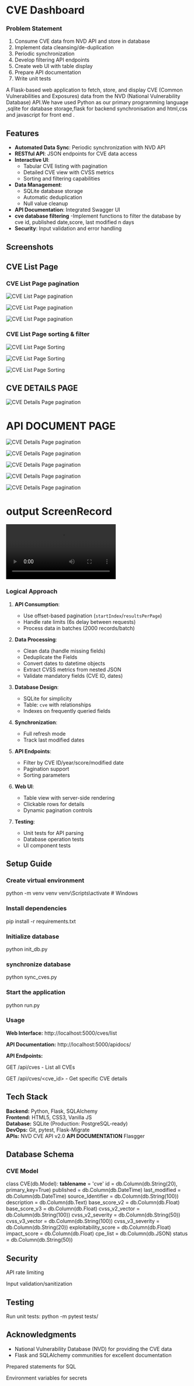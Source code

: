 # CVE Dashboard

### Problem Statement
1. Consume CVE data from NVD API and store in database
2. Implement data cleansing/de-duplication
3. Periodic synchronization
4. Develop filtering API endpoints
5. Create web UI with table display
6. Prepare API documentation
7. Write unit tests

A Flask-based web application to fetch, store, and display CVE (Common Vulnerabilities and Exposures) data from the NVD (National Vulnerability Database) API.We have used Python as our primary programming language ,sqlite for database storage,flask for backend synchronisation and html,css and javascript for front end .


## Features
- **Automated Data Sync**: Periodic synchronization with NVD API
- **RESTful API**: JSON endpoints for CVE data access
- **Interactive UI**: 
  - Tabular CVE listing with pagination
  - Detailed CVE view with CVSS metrics
  - Sorting and filtering capabilities
- **Data Management**:
  - SQLite database storage
  - Automatic deduplication
  - Null value cleanup
- **API Documentation**: Integrated Swagger UI
- **cve database filtering**
  -Implement functions to filter the database by cve id, published date,score, last modified n days
- **Security**: Input validation and error handling






## Screenshots

## CVE List Page

### CVE List Page pagination
![CVE List Page pagination](outputs2/index_page2.png)

![CVE List Page pagination](outputs2/index_page.png)

![CVE List Page pagination](outputs2/Index_page3.png)
### CVE List Page sorting & filter 

![CVE List Page Sorting](outputs2/sortby_filter.png)

![CVE List Page Sorting](outputs2/yearfilter.png)

![CVE List Page Sorting](outputs2/cveidfilter.png)



## CVE DETAILS PAGE
![CVE Details Page pagination](outputs2/cve_details.png)



# API DOCUMENT PAGE
![CVE Details Page pagination](outputs2/apidoc.png)

![CVE Details Page pagination](outputs2/cvelistapi.png)

![CVE Details Page pagination](outputs2/cvelistapi2.png)

![CVE Details Page pagination](outputs2/cvedetailapi.png)

![CVE Details Page pagination](outputs2/cvedetailapi.png)

# output ScreenRecord

![CVE Details Page pagination](outputs2/Recordings.mp4)





### Logical Approach
1. **API Consumption**: 
   - Use offset-based pagination (`startIndex`/`resultsPerPage`)
   - Handle rate limits (6s delay between requests)
   - Process data in batches (2000 records/batch)

2. **Data Processing**:
   - Clean data (handle missing fields)
   - Deduplicate the Fields
   - Convert dates to datetime objects
   - Extract CVSS metrics from nested JSON
   - Validate mandatory fields (CVE ID, dates)

3. **Database Design**:
   - SQLite for simplicity
   - Table: `cve` with relationships
   - Indexes on frequently queried fields

4. **Synchronization**:
   - Full refresh mode
   - Track last modified dates
  

5. **API Endpoints**:
   - Filter by CVE ID/year/score/modified date
   - Pagination support
   - Sorting parameters

6. **Web UI**:
   - Table view with server-side rendering
   - Clickable rows for details
   - Dynamic pagination controls

7. **Testing**:
   - Unit tests for API parsing
   - Database operation tests
   - UI component tests
## Setup Guide
### Create virtual environment
python -m venv venv
venv\Scripts\activate     # Windows

### Install dependencies 
pip install -r requirements.txt

### Initialize database 
python init_db.py
### synchronize database
python sync_cves.py

### Start the application 
python run.py

### Usage
**Web Interface:** http://localhost:5000/cves/list

**API Documentation:** http://localhost:5000/apidocs/

**API Endpoints:**

GET /api/cves - List all CVEs

GET /api/cves/<cve_id> - Get specific CVE details

## Tech Stack
**Backend:** Python, Flask, SQLAlchemy  
**Frontend:** HTML5, CSS3, Vanilla JS  
**Database:** SQLite (Production: PostgreSQL-ready)  
**DevOps:** Git, pytest, Flask-Migrate  
**APIs:** NVD CVE API v2.0
**API DOCUMENTATION** Flasgger
## Database Schema

### CVE Model
class CVE(db.Model):
    __tablename__ = 'cve'
    id = db.Column(db.String(20), primary_key=True)
    published = db.Column(db.DateTime)
    last_modified = db.Column(db.DateTime)
    source_Identifier = db.Column(db.String(100))
    description = db.Column(db.Text)
    base_score_v2 = db.Column(db.Float)
    base_score_v3 = db.Column(db.Float)
    cvss_v2_vector = db.Column(db.String(100))
    cvss_v2_severity = db.Column(db.String(50))
    cvss_v3_vector = db.Column(db.String(100))
    cvss_v3_severity = db.Column(db.String(20))
    exploitability_score = db.Column(db.Float)
    impact_score = db.Column(db.Float)
    cpe_list = db.Column(db.JSON)
    status = db.Column(db.String(50))
    
## Security
API rate limiting

Input validation/sanitization
## Testing 
Run unit tests:
python -m pytest tests/


## Acknowledgments

- National Vulnerability Database (NVD) for providing the CVE data
- Flask and SQLAlchemy communities for excellent documentation

Prepared statements for SQL

Environment variables for secrets  


